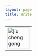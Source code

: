 ```yaml
---
layout: page
title: Write
---
```


<table>
<tr>
<td>
<img src="http://imglf2.ph.126.net/nEV0G3_8os50NFNRH3Yewg==/6632022141793679411.jpg" alt="jiu cheng gong" height="70"/>
</td>
</tr>
</table>
